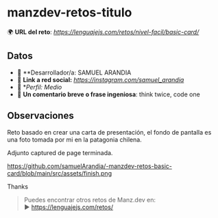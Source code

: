 # manzdev-retos-titulo

🌍 **URL del reto**: *https://lenguajejs.com/retos/nivel-facil/basic-card/*

## Datos

- 🦄 **Desarrollador/a: SAMUEL ARANDIA  
- 🐇 **Link a red social:** *https://instagram.com/samuel_arandia*
- 🦾 **Perfil:* *Medio*
- 💬 **Un comentario breve o frase ingeniosa**: think twice, code one 

## Observaciones

Reto basado en crear una carta de presentación, el fondo de pantalla es una foto tomada por mi en la patagonia chilena.

Adjunto captured de page terminada. 

https://github.com/samuelArandia/-manzdev-retos-basic-card/blob/main/src/assets/finish.png

Thanks


> Puedes encontrar otros retos de Manz.dev en: <br>▶ https://lenguajejs.com/retos/
